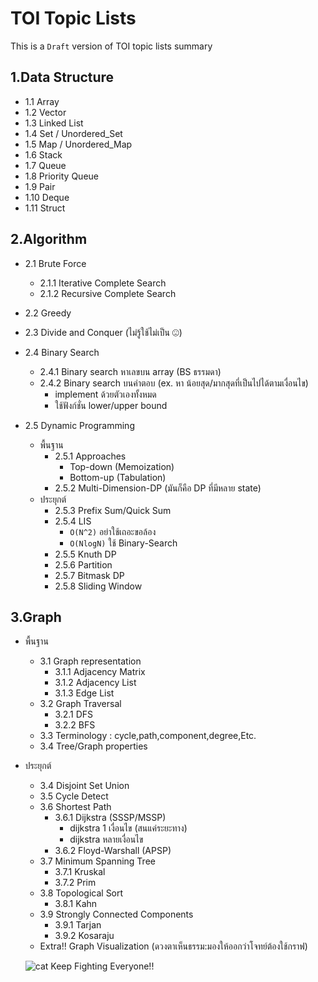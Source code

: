 #  TOI Topic Lists
This is a `Draft` version of TOI topic lists summary
## 1.Data Structure

- 1.1 Array
- 1.2 Vector
- 1.3 Linked List
- 1.4 Set / Unordered_Set
- 1.5 Map / Unordered_Map
- 1.6 Stack
- 1.7 Queue
- 1.8 Priority Queue
- 1.9 Pair
- 1.10 Deque
- 1.11 Struct

## 2.Algorithm

- 2.1 Brute Force
	- 2.1.1 Iterative Complete Search
	- 2.1.2 Recursive Complete Search
	 
-	2.2 Greedy

- 2.3 Divide and Conquer (ไม่รู้ใช้ไม่เป็น ☹)

- 2.4 Binary Search
	- 2.4.1 Binary search หาเลขบน array (BS ธรรมดา)
	- 2.4.2 Binary search บนคำตอบ (ex. หา น้อยสุด/มากสุดที่เป็นไปได้ตามเงื่อนไข)
		- implement ด้วยตัวเองทั้งหมด
		- ใช้ฟังก์ชั่น lower/upper bound

- 2.5 Dynamic Programming
	- พื้นฐาน
		-  2.5.1 Approaches  
			- Top-down (Memoization)
			- Bottom-up (Tabulation)
		- 2.5.2 Multi-Dimension-DP  (มันก็คือ DP ที่มีหลาย state)
	- ประยุกต์
		- 2.5.3 Prefix Sum/Quick Sum
		- 2.5.4 LIS
			- `O(N^2)` อย่าใช้เถอะขอล้อง
			- `O(NlogN)` ใช้ Binary-Search
		- 2.5.5 Knuth DP
		- 2.5.6 Partition
		- 2.5.7 Bitmask DP
		- 2.5.8 Sliding Window

## 3.Graph

- พื้นฐาน
	- 3.1 Graph representation
		- 3.1.1 Adjacency Matrix
		- 3.1.2 Adjacency List
		- 3.1.3 Edge List
	- 3.2 Graph Traversal
		- 3.2.1 DFS
		- 3.2.2 BFS
	- 3.3 Terminology : cycle,path,component,degree,Etc.
	- 3.4 Tree/Graph properties
- ประยุกต์
	- 3.4 Disjoint Set Union
	- 3.5 Cycle Detect
	- 3.6 Shortest Path
		- 3.6.1 Dijkstra (SSSP/MSSP)
			- dijkstra 1 เงื่อนไข (สนแค่ระยะทาง)
			- dijkstra หลายเงื่อนไข
		- 3.6.2 Floyd-Warshall (APSP)
	- 3.7 Minimum Spanning Tree
		- 3.7.1 Kruskal
		- 3.7.2 Prim
	- 3.8 Topological Sort
		- 3.8.1 Kahn
	- 3.9 Strongly Connected Components
		-	3.9.1 Tarjan
		-	3.9.2 Kosaraju
	- Extra!! Graph Visualization  (ดวงตาเห็นธรรม:มองให้ออกว่าโจทย์ต้องใช้กราฟ) 
	
	![cat](https://i.ytimg.com/vi/j1YEVm5M-YM/sddefault.jpg)
Keep Fighting Everyone!!
